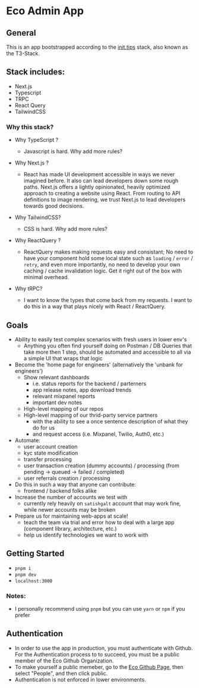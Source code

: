 # Eco Admin App

## General

This is an app bootstrapped according to the [init.tips](https://init.tips) stack, also known as the T3-Stack.

## Stack includes:

- Next.js
- Typescript
- TRPC
- React Query
- TailwindCSS

### Why this stack?

- Why TypeScript ?

  - Javascript is hard. Why add more rules?

- Why Next.js ?

  - React has made UI development accessible in ways we never imagined before. It also can lead developers down some rough paths. Next.js offers a lightly opinionated, heavily optimized approach to creating a website using React. From routing to API definitions to image rendering, we trust Next.js to lead developers towards good decisions.

- Why TailwindCSS?

  - CSS is hard. Why add more rules?

- Why ReactQuery ?

  - ReactQuery makes making requests easy and consistant; No need to have your component hold some local state such as `loading` / `error` / `retry`, and even more importantly, no need to develop your own caching / cache invalidation logic. Get it right out of the box with minimal overhead.

- Why tRPC?
  - I want to know the types that come back from my requests. I want to do this in a way that plays nicely with React / ReactQuery.

## Goals

- Ability to easily test complex scenarios with fresh users in lower env's
  - Anything you often find yourself doing on Postman / DB Queries that take more then 1 step, should be automated and accessible to all via a simple UI that wraps that logic
- Become the 'home page for engineers' (alternatively the 'unbank for engineers')
  - Show relevant dashboards
    - i.e. status reports for the backend / parterners
    - app release notes, app download trends
    - relevant mixpanel reports
    - important dev notes
  - High-level mapping of our repos
  - High-level mapping of our thrid-party service partners
    - with the ability to see a once sentence description of what they do for us
    - and request access (i.e. Mixpanel, Twilio, Auth0, etc.)
- Automate:
  - user account creation
  - kyc state modification
  - transfer processing
  - user transaction creation (dummy accounts) / processing (from pending -> queued -> failed / completed)
  - user referrals creation / processing
- Do this in such a way that anyone can contribute:
  - frontend / backend folks alike
- Increase the number of accounts we test with
  - currently rely heavily on `satishgalt` account that may work fine, while newer accounts may be broken
- Prepare us for maintaining web-apps at scale!
  - teach the team via trial and error how to deal with a large app (component library, architecture, etc.)
  - help us identify technologies we want to work with

## Getting Started

- `pnpm i`
- `pnpm dev`
- `localhost:3000`

### Notes:

- I personally recommend using `pnpm` but you can use `yarn` or `npm` if you prefer


## Authentication

- In order to use the app in production, you must authenticate with Github. For the Authentication process to to succeed, you must be a public member of the Eco Github Organization. 
- To make yourself a public memeber, go to the [Eco Github Page](https://github.com/eco), then select "People", and then click public.
- Authentication is not enforced in lower environments.
